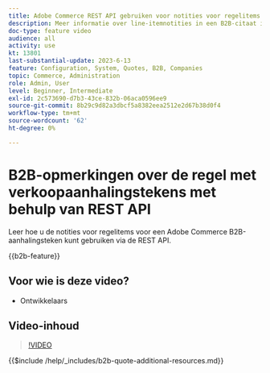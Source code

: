 ```yaml
---
title: Adobe Commerce REST API gebruiken voor notities voor regelitems
description: Meer informatie over line-itemnotities in een B2B-citaat in Adobe Commerce met REST API
doc-type: feature video
audience: all
activity: use
kt: 13801
last-substantial-update: 2023-6-13
feature: Configuration, System, Quotes, B2B, Companies
topic: Commerce, Administration
role: Admin, User
level: Beginner, Intermediate
exl-id: 2c573690-d7b3-43ce-832b-06aca0596ee9
source-git-commit: 8b29c9d82a3dbcf5a8382eea2512e2d67b38d0f4
workflow-type: tm+mt
source-wordcount: '62'
ht-degree: 0%

---
```


# B2B-opmerkingen over de regel met verkoopaanhalingstekens met behulp van REST API

Leer hoe u de notities voor regelitems voor een Adobe Commerce B2B-aanhalingsteken kunt gebruiken via de REST API.

{{b2b-feature}}

## Voor wie is deze video?

- Ontwikkelaars

## Video-inhoud

>[!VIDEO](https://video.tv.adobe.com/v/3420418?learn=on)

{{$include /help/_includes/b2b-quote-additional-resources.md}}
